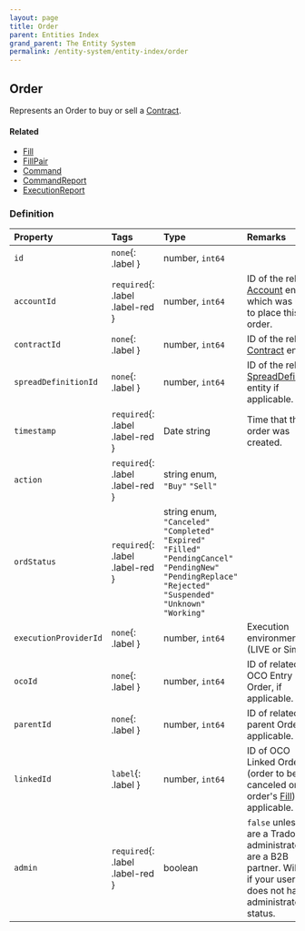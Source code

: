 ```yaml
---
layout: page
title: Order
parent: Entities Index
grand_parent: The Entity System
permalink: /entity-system/entity-index/order
---
```


## Order
Represents an Order to buy or sell a [Contract]({{site.baseurl}}/entity-system/entity-index/contract).

#### Related
- [Fill]({{site.baseurl}}/entity-system/entity-index/Fill)
- [FillPair]({{site.baseurl}}/entity-system/entity-index/FillPair)
- [Command]({{site.baseurl}}/entity-system/entity-index/Command)
- [CommandReport]({{site.baseurl}}/entity-system/entity-index/CommandReport)
- [ExecutionReport]({{site.baseurl}}/entity-system/entity-index/ExecutionReport)

### Definition

| Property | Tags | Type | Remarks
|:---------|:-----|:-----|:-------
| `id` | `none`{: .label } | number, `int64` | 
| `accountId` | `required`{: .label .label-red } | number, `int64` | ID of the related [Account]({{site.baseurl}}/entity-system/entity-index/account) entity which was used to place this order.
| `contractId` | `none`{: .label } | number, `int64` | ID of the related [Contract]({{site.baseurl}}/entity-system/entity-index/contract) entity.
| `spreadDefinitionId` | `none`{: .label } | number, `int64` | ID of the related [SpreadDefinition]({{site.baseurl}}/entity-system/entity-index/spreaddefinition) entity if applicable.
| `timestamp` | `required`{: .label .label-red } | Date string | Time that this order was created.
| `action` | `required`{: .label .label-red } | string enum, `"Buy"` `"Sell"` | 
| `ordStatus` | `required`{: .label .label-red } | string enum, `"Canceled"` `"Completed"` `"Expired"` `"Filled"` `"PendingCancel"` `"PendingNew"` `"PendingReplace"` `"Rejected"` `"Suspended"` `"Unknown"` `"Working"` | 
| `executionProviderId` | `none`{: .label } | number, `int64` | Execution environment ID (LIVE or Sim)
| `ocoId` | `none`{: .label } | number, `int64` | ID of related OCO Entry Order, if applicable.
| `parentId` | `none`{: .label } | number, `int64` | ID of related parent Order, if applicable.
| `linkedId` | `label`{: .label } | number, `int64` | ID of OCO Linked Order (order to be canceled on this order's [Fill]({{site.baseurl}}/entity-system/entity-index/Fill)), if applicable.
| `admin` | `required`{: .label .label-red } | boolean | `false` unless you are a Tradovate administrator or are a B2B partner. Will fail if your user does not have administrator status.